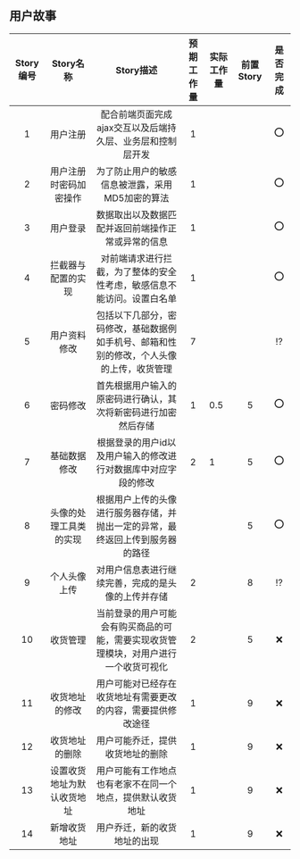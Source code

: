 ## 用户故事

| Story编号 |         Story名称          |                          Story描述                           | 预期工作量 | 实际工作量 | 前置Story |   是否完成    |
| :-------: | :------------------------: | :----------------------------------------------------------: | :--------: | ---------- | :-------: | :-----------: |
|     1     |          用户注册          |  配合前端页面完成ajax交互以及后端持久层、业务层和控制层开发  |     1      |            |           |      :o:      |
|     2     |   用户注册时密码加密操作   |       为了防止用户的敏感信息被泄露，采用MD5加密的算法        |     1      |            |           |      :o:      |
|     3     |          用户登录          |      数据取出以及数据匹配并返回前端操作正常或异常的信息      |     1      |            |           |      :o:      |
|     4     |     拦截器与配置的实现     | 对前端请求进行拦截，为了整体的安全性考虑，敏感信息不能访问。设置白名单 |     1      |            |           |      :o:      |
|     5     |        用户资料修改        | 包括以下几部分，密码修改，基础数据例如手机号、邮箱和性别的修改，个人头像的上传，收货管理 |     7      |            |           | :interrobang: |
|     6     |          密码修改          | 首先根据用户输入的原密码进行确认，其次将新密码进行加密然后存储 |     1      | 0.5        |     5     |      :o:      |
|     7     |        基础数据修改        | 根据登录的用户id以及用户输入的修改进行对数据库中对应字段的修改 |     2      | 1          |     5     |      :o:      |
|     8     |   头像的处理工具类的实现   | 根据用户上传的头像进行服务器存储，并抛出一定的异常，最终返回上传到服务器的路径 |            |            |     5     |      :o:      |
|     9     |        个人头像上传        |      对用户信息表进行继续完善，完成的是头像的上传并存储      |     2      |            |     8     | :interrobang: |
|    10     |          收货管理          | 当前登录的用户可能会有购买商品的可能，需要实现收货管理模块，对用户进行一个收货可视化 |     2      |            |     5     |      :x:      |
|    11     |       收货地址的修改       | 用户可能对已经存在收货地址有需要更改的内容，需要提供修改途径 |     1      |            |     9     |      :x:      |
|    12     |       收货地址的删除       |               用户可能乔迁，提供收货地址的删除               |     1      |            |     9     |      :x:      |
|    13     | 设置收货地址为默认收货地址 |  用户可能有工作地点也有老家不在同一个地点，提供默认收货地址  |     1      |            |     9     |      :x:      |
|    14     |        新增收货地址        |                 用户乔迁，新的收货地址的出现                 |     1      |            |     9     |      :x:      |

